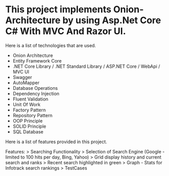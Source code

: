 # This project implements Onion-Architecture by using Asp.Net Core C# With MVC And Razor UI.

<!-- wp:paragraph -->
<p>Here is a list of technologies that are used.</p>
<!-- /wp:paragraph -->

<!-- wp:list -->
<ul><li>Onion Architecture</li><li>Entity Framework Core</li><li>.NET Core Library / .NET Standard Library / ASP.NET Core / WebApi / MVC UI </li><li>Swagger</li><li>AutoMapper</li>
<li>Database Operations</li><li>Dependency Injection</li><li>Fluent Validation</li><li>Unit Of Work</li><li>Factory Pattern</li><li>Repository Pattern</li>
<li>OOP Principle</li><li>SOLID Principle</li><li>SQL Database</li></ul>
<!-- /wp:list -->

<!-- wp:paragraph -->
<p>Here is a list of features provided in this project.</p>
<!-- /wp:paragraph -->
Features:
> Searching Functionality
> Selection of Search Engine (Google - limited to 100 hits per day, Bing, Yahoo)
> Grid display history and current search and ranks
> Recent search highlighted in green
> Graph - Stats for Infotrack search rankings
> TestCases



